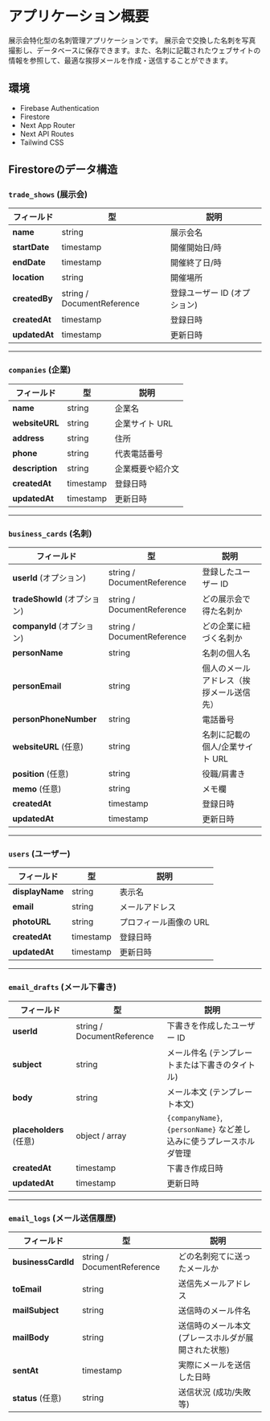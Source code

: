 # アプリケーション概要

展示会特化型の名刺管理アプリケーションです。
展示会で交換した名刺を写真撮影し、データベースに保存できます。また、名刺に記載されたウェブサイトの情報を参照して、最適な挨拶メールを作成・送信することができます。

## 環境

- Firebase Authentication
- Firestore
- Next App Router
- Next API Routes
- Tailwind CSS


## Firestoreのデータ構造

### `trade_shows` (展示会)

| フィールド    | 型                         | 説明                         |
| ------------- | -------------------------- | ---------------------------- |
| **name**      | string                     | 展示会名                     |
| **startDate** | timestamp                  | 開催開始日/時                |
| **endDate**   | timestamp                  | 開催終了日/時                |
| **location**  | string                     | 開催場所                     |
| **createdBy** | string / DocumentReference | 登録ユーザー ID (オプション) |
| **createdAt** | timestamp                  | 登録日時                     |
| **updatedAt** | timestamp                  | 更新日時                     |

---

### `companies` (企業)

| フィールド      | 型        | 説明             |
| --------------- | --------- | ---------------- |
| **name**        | string    | 企業名           |
| **websiteURL**  | string    | 企業サイト URL   |
| **address**     | string    | 住所             |
| **phone**       | string    | 代表電話番号     |
| **description** | string    | 企業概要や紹介文 |
| **createdAt**   | timestamp | 登録日時         |
| **updatedAt**   | timestamp | 更新日時         |

---

### `business_cards` (名刺)

| フィールド                   | 型                         | 説明                                     |
| ---------------------------- | -------------------------- | ---------------------------------------- |
| **userId** (オプション)      | string / DocumentReference | 登録したユーザー ID                      |
| **tradeShowId** (オプション) | string / DocumentReference | どの展示会で得た名刺か                   |
| **companyId** (オプション)   | string / DocumentReference | どの企業に紐づく名刺か                   |
| **personName**               | string                     | 名刺の個人名                             |
| **personEmail**              | string                     | 個人のメールアドレス（挨拶メール送信先） |
| **personPhoneNumber**        | string                     | 電話番号                                 |
| **websiteURL** (任意)        | string                     | 名刺に記載の個人/企業サイト URL          |
| **position** (任意)          | string                     | 役職/肩書き                              |
| **memo** (任意)              | string                     | メモ欄                                   |
| **createdAt**                | timestamp                  | 登録日時                                 |
| **updatedAt**                | timestamp                  | 更新日時                                 |

---

### `users` (ユーザー)

| フィールド      | 型        | 説明                   |
| --------------- | --------- | ---------------------- |
| **displayName** | string    | 表示名                 |
| **email**       | string    | メールアドレス         |
| **photoURL**    | string    | プロフィール画像の URL |
| **createdAt**   | timestamp | 登録日時               |
| **updatedAt**   | timestamp | 更新日時               |

---

### `email_drafts` (メール下書き)

| フィールド              | 型                         | 説明                                                                 |
| ----------------------- | -------------------------- | -------------------------------------------------------------------- |
| **userId**              | string / DocumentReference | 下書きを作成したユーザー ID                                          |
| **subject**             | string                     | メール件名 (テンプレートまたは下書きのタイトル)                      |
| **body**                | string                     | メール本文 (テンプレート本文)                                        |
| **placeholders** (任意) | object / array             | `{companyName}`, `{personName}` など差し込みに使うプレースホルダ管理 |
| **createdAt**           | timestamp                  | 下書き作成日時                                                       |
| **updatedAt**           | timestamp                  | 更新日時                                                             |

---

### `email_logs` (メール送信履歴)

| フィールド         | 型                         | 説明                                                |
| ------------------ | -------------------------- | --------------------------------------------------- |
| **businessCardId** | string / DocumentReference | どの名刺宛てに送ったメールか                        |
| **toEmail**        | string                     | 送信先メールアドレス                                |
| **mailSubject**    | string                     | 送信時のメール件名                                  |
| **mailBody**       | string                     | 送信時のメール本文 (プレースホルダが展開された状態) |
| **sentAt**         | timestamp                  | 実際にメールを送信した日時                          |
| **status** (任意)  | string                     | 送信状況 (成功/失敗 等)                             |
